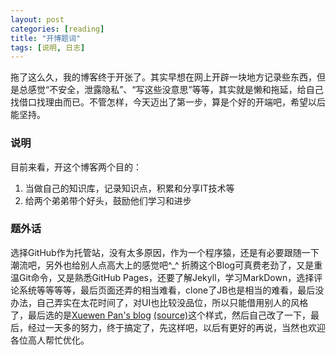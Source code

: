 ```yaml
---
layout: post
categories: [reading]
title: "开博题词"
tags: [说明, 日志]
---
```


拖了这么久，我的博客终于开张了。其实早想在网上开辟一块地方记录些东西，但是总感觉“不安全，泄露隐私”、“写这些没意思”等等，其实就是懒和拖延，给自己找借口找理由而已。不管怎样，今天迈出了第一步，算是个好的开端吧，希望以后能坚持。

### 说明
目前来看，开这个博客两个目的：

1. 当做自己的知识库，记录知识点，积累和分享IT技术等
2. 给两个弟弟带个好头，鼓励他们学习和进步

### 题外话
选择GitHub作为托管站，没有太多原因，作为一个程序猿，还是有必要跟随一下潮流吧，另外也给别人点高大上的感觉吧^_^
折腾这个Blog可真费老劲了，又是重温Git命令，又是熟悉GitHub Pages，还要了解Jekyll，学习MarkDown，选择评论系统等等等等，最后页面还弄的相当难看，clone了JB也是相当的难看，最后没办法，自己弄实在太花时间了，对UI也比较没品位，所以只能借用别人的风格了，最后选的是[Xuewen Pan's blog](http://www.winfirm.cn/) [(source)](https://github.com/panxw/panxw.github.com)这个样式，然后自己改了一下，最后，经过一天多的努力，终于搞定了，先这样吧，以后有更好的再说，当然也欢迎各位高人帮忙优化。
